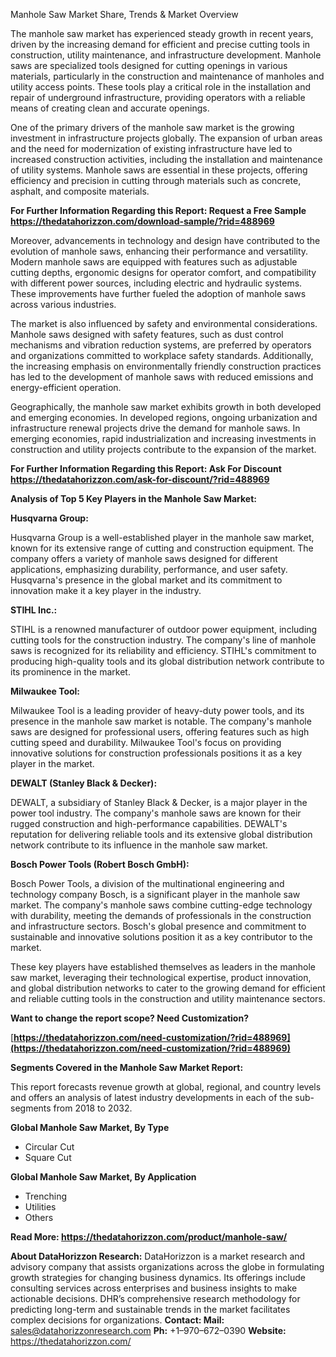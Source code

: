 ﻿Manhole Saw Market Share, Trends & Market Overview

The manhole saw market has experienced steady growth in recent years, driven by the increasing demand for efficient and precise cutting tools in construction, utility maintenance, and infrastructure development. Manhole saws are specialized tools designed for cutting openings in various materials, particularly in the construction and maintenance of manholes and utility access points. These tools play a critical role in the installation and repair of underground infrastructure, providing operators with a reliable means of creating clean and accurate openings.

One of the primary drivers of the manhole saw market is the growing investment in infrastructure projects globally. The expansion of urban areas and the need for modernization of existing infrastructure have led to increased construction activities, including the installation and maintenance of utility systems. Manhole saws are essential in these projects, offering efficiency and precision in cutting through materials such as concrete, asphalt, and composite materials.

**For Further Information Regarding this Report: Request a Free Sample <https://thedatahorizzon.com/download-sample/?rid=488969>** 

Moreover, advancements in technology and design have contributed to the evolution of manhole saws, enhancing their performance and versatility. Modern manhole saws are equipped with features such as adjustable cutting depths, ergonomic designs for operator comfort, and compatibility with different power sources, including electric and hydraulic systems. These improvements have further fueled the adoption of manhole saws across various industries.

The market is also influenced by safety and environmental considerations. Manhole saws designed with safety features, such as dust control mechanisms and vibration reduction systems, are preferred by operators and organizations committed to workplace safety standards. Additionally, the increasing emphasis on environmentally friendly construction practices has led to the development of manhole saws with reduced emissions and energy-efficient operation.

Geographically, the manhole saw market exhibits growth in both developed and emerging economies. In developed regions, ongoing urbanization and infrastructure renewal projects drive the demand for manhole saws. In emerging economies, rapid industrialization and increasing investments in construction and utility projects contribute to the expansion of the market.

**For Further Information Regarding this Report: Ask For Discount <https://thedatahorizzon.com/ask-for-discount/?rid=488969>** 

**Analysis of Top 5 Key Players in the Manhole Saw Market:**

**Husqvarna Group:**

Husqvarna Group is a well-established player in the manhole saw market, known for its extensive range of cutting and construction equipment. The company offers a variety of manhole saws designed for different applications, emphasizing durability, performance, and user safety. Husqvarna's presence in the global market and its commitment to innovation make it a key player in the industry.

**STIHL Inc.:**

STIHL is a renowned manufacturer of outdoor power equipment, including cutting tools for the construction industry. The company's line of manhole saws is recognized for its reliability and efficiency. STIHL's commitment to producing high-quality tools and its global distribution network contribute to its prominence in the market.

**Milwaukee Tool:**

Milwaukee Tool is a leading provider of heavy-duty power tools, and its presence in the manhole saw market is notable. The company's manhole saws are designed for professional users, offering features such as high cutting speed and durability. Milwaukee Tool's focus on providing innovative solutions for construction professionals positions it as a key player in the market.

**DEWALT (Stanley Black & Decker):**

DEWALT, a subsidiary of Stanley Black & Decker, is a major player in the power tool industry. The company's manhole saws are known for their rugged construction and high-performance capabilities. DEWALT's reputation for delivering reliable tools and its extensive global distribution network contribute to its influence in the manhole saw market.

**Bosch Power Tools (Robert Bosch GmbH):**

Bosch Power Tools, a division of the multinational engineering and technology company Bosch, is a significant player in the manhole saw market. The company's manhole saws combine cutting-edge technology with durability, meeting the demands of professionals in the construction and infrastructure sectors. Bosch's global presence and commitment to sustainable and innovative solutions position it as a key contributor to the market.

These key players have established themselves as leaders in the manhole saw market, leveraging their technological expertise, product innovation, and global distribution networks to cater to the growing demand for efficient and reliable cutting tools in the construction and utility maintenance sectors.

**Want to change the report scope? Need Customization?**

[**https://thedatahorizzon.com/need-customization/?rid=488969](https://thedatahorizzon.com/need-customization/?rid=488969)** 

**Segments Covered in the Manhole Saw Market Report:**

This report forecasts revenue growth at global, regional, and country levels and offers an analysis of latest industry developments in each of the sub-segments from 2018 to 2032.

**Global Manhole Saw Market, By Type**

- Circular Cut
- Square Cut

**Global Manhole Saw Market, By Application**

- Trenching
- Utilities
- Others

**Read More: <https://thedatahorizzon.com/product/manhole-saw/>** 

**About DataHorizzon Research:**DataHorizzon is a market research and advisory company that assists organizations across the globe in formulating growth strategies for changing business dynamics. Its offerings include consulting services across enterprises and business insights to make actionable decisions. DHR’s comprehensive research methodology for predicting long-term and sustainable trends in the market facilitates complex decisions for organizations.**Contact:Mail:** <sales@datahorizzonresearch.com> **Ph:** +1–970–672–0390**Website:** <https://thedatahorizzon.com/> 
